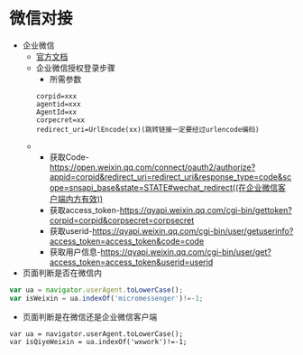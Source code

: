 # 微信对接
+ 企业微信
  + [官方文档](https://work.weixin.qq.com/api/doc#90000/90135/91023)
  + 企业微信授权登录步骤
    + 所需参数
    ```
    corpid=xxx
    agentid=xxx
    AgentId=xx
    corpecret=xx
    redirect_uri=UrlEncode(xx)(跳转链接一定要经过urlencode编码)
    ```
  +
    + 获取Code-https://open.weixin.qq.com/connect/oauth2/authorize?appid=corpid&redirect_uri=redirect_uri&response_type=code&scope=snsapi_base&state=STATE#wechat_redirect((在企业微信客户端内方有效))
    + 获取access_token-https://qyapi.weixin.qq.com/cgi-bin/gettoken?corpid=corpid&corpsecret=corpsecret
    + 获取userid-https://qyapi.weixin.qq.com/cgi-bin/user/getuserinfo?access_token=access_token&code=code
    + 获取用户信息-https://qyapi.weixin.qq.com/cgi-bin/user/get?access_token=access_token&userid=userid
+ 页面判断是否在微信内
```js
var ua = navigator.userAgent.toLowerCase();
var isWeixin = ua.indexOf('micromessenger')!=-1;
```
+ 页面判断是在微信还是企业微信客户端
```
var ua = navigator.userAgent.toLowerCase();
var isQiyeWeixin = ua.indexOf('wxwork')!=-1;
```
